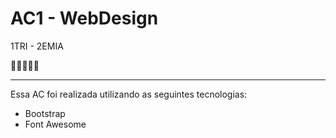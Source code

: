 <h1>AC1 - WebDesign</h1>
<p>1TRI - 2EMIA</p>
🔪🐔💀🔥🍗
<hr>
<p>Essa AC foi realizada utilizando as seguintes tecnologias: </p>
<ul>
  <li>Bootstrap</li>
  <li>Font Awesome</li>
</ul>
